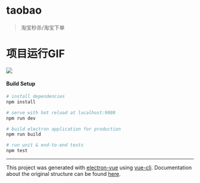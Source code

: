 # taobao

> 淘宝秒杀/淘宝下单
# 项目运行GIF
![](https://github.com/hedada-hc/taobaoMiao/blob/master/goods.gif?raw=true)
#### Build Setup

``` bash
# install dependencies
npm install

# serve with hot reload at localhost:9080
npm run dev

# build electron application for production
npm run build

# run unit & end-to-end tests
npm test


```

---

This project was generated with [electron-vue](https://github.com/SimulatedGREG/electron-vue) using [vue-cli](https://github.com/vuejs/vue-cli). Documentation about the original structure can be found [here](https://simulatedgreg.gitbooks.io/electron-vue/content/index.html).
